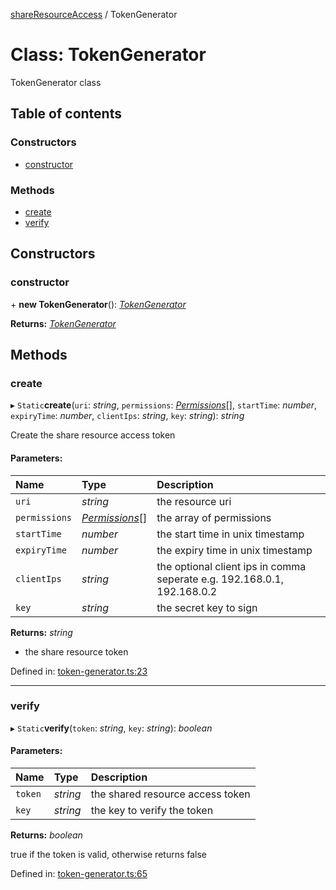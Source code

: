 [shareResourceAccess](../README.md) / TokenGenerator

# Class: TokenGenerator

TokenGenerator class

## Table of contents

### Constructors

- [constructor](tokengenerator.md#constructor)

### Methods

- [create](tokengenerator.md#create)
- [verify](tokengenerator.md#verify)

## Constructors

### constructor

\+ **new TokenGenerator**(): [*TokenGenerator*](tokengenerator.md)

**Returns:** [*TokenGenerator*](tokengenerator.md)

## Methods

### create

▸ `Static`**create**(`uri`: *string*, `permissions`: [*Permissions*](../README.md#permissions)[], `startTime`: *number*, `expiryTime`: *number*, `clientIps`: *string*, `key`: *string*): *string*

Create the share resource access token

#### Parameters:

Name | Type | Description |
:------ | :------ | :------ |
`uri` | *string* | the resource uri   |
`permissions` | [*Permissions*](../README.md#permissions)[] | the array of permissions   |
`startTime` | *number* | the start time in unix timestamp   |
`expiryTime` | *number* | the expiry time in unix timestamp   |
`clientIps` | *string* | the optional client ips in comma seperate e.g. 192.168.0.1, 192.168.0.2   |
`key` | *string* | the secret key to sign   |

**Returns:** *string*

- the share resource token

Defined in: [token-generator.ts:23](https://github.com/thomas-tran/share-resource-access/blob/7c9cd1c/src/token-generator.ts#L23)

___

### verify

▸ `Static`**verify**(`token`: *string*, `key`: *string*): *boolean*

#### Parameters:

Name | Type | Description |
:------ | :------ | :------ |
`token` | *string* | the shared resource access token   |
`key` | *string* | the key to verify the token   |

**Returns:** *boolean*

true if the token is valid, otherwise returns false

Defined in: [token-generator.ts:65](https://github.com/thomas-tran/share-resource-access/blob/7c9cd1c/src/token-generator.ts#L65)
